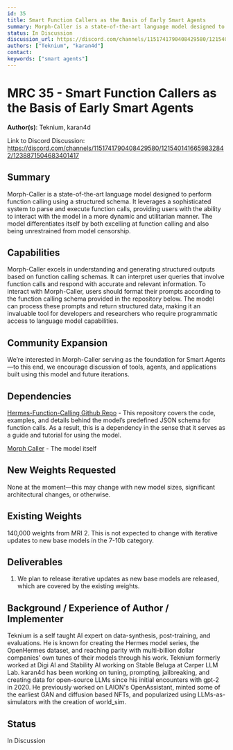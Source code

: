 ```yaml
---
id: 35
title: Smart Function Callers as the Basis of Early Smart Agents
summary: Morph-Caller is a state-of-the-art language model designed to perform function calling using a structured schema. It leverages a sophisticated system to parse and execute function calls, providing users with the ability to interact with the model in a more dynamic and utilitarian manner. The model differentiates itself by both excelling at function calling and also being unrestrained from model censorship.
status: In Discussion
discussion_url: https://discord.com/channels/1151741790408429580/1215401416659832842/1238871504683401417
authors: ["Teknium", "karan4d"]
contact: 
keywords: ["smart agents"]
---
```


# MRC 35 - Smart Function Callers as the Basis of Early Smart Agents

**Author(s)**: Teknium, karan4d

Link to Discord Discussion: https://discord.com/channels/1151741790408429580/1215401416659832842/1238871504683401417


## Summary

Morph-Caller is a state-of-the-art language model designed to perform function calling using a structured schema. It leverages a sophisticated system to parse and execute function calls, providing users with the ability to interact with the model in a more dynamic and utilitarian manner. The model differentiates itself by both excelling at function calling and also being unrestrained from model censorship.

## Capabilities
Morph-Caller excels in understanding and generating structured outputs based on function calling schemas. It can interpret user queries that involve function calls and respond with accurate and relevant information.
To interact with Morph-Caller, users should format their prompts according to the function calling schema provided in the repository below. The model can process these prompts and return structured data, making it an invaluable tool for developers and researchers who require programmatic access to language model capabilities.

## Community Expansion
We’re interested in Morph-Caller serving as the foundation for Smart Agents—to this end, we encourage discussion of tools, agents, and applications built using this model and future iterations.

## Dependencies 
[Hermes-Function-Calling Github Repo](https://github.com/NousResearch/Hermes-Function-Calling) - This repository covers the code, examples, and details behind the model’s predefined JSON schema for function calls. As a result, this is a dependency in the sense that it serves as a guide and tutorial for using the model.

[Morph Caller](https://huggingface.co/Morpheus-Function-Calling/Morph-Caller) - The model itself

## New Weights Requested 
None at the moment—this may change with new model sizes, significant architectural changes, or otherwise. 

## Existing Weights
140,000 weights from MRI 2. This is not expected to change with iterative updates to new base models in the 7-10b category.

## Deliverables 
1) We plan to release iterative updates as new base models are released, which are covered by the existing weights.


## Background / Experience of Author / Implementer 
Teknium is a self taught AI expert on data-synthesis, post-training, and evaluations. He is known for creating the Hermes model series, the OpenHermes dataset, and reaching parity with multi-billion dollar companies' own tunes of their models through his work. Teknium formerly worked at Digi AI and Stability AI working on Stable Beluga at Carper LLM Lab. karan4d has been working on tuning, prompting, jailbreaking, and creating data for open-source LLMs since his initial encounters with gpt-2 in 2020. He previously worked on LAION's OpenAssistant, minted some of the earliest GAN and diffusion based NFTs, and popularized using LLMs-as-simulators with the creation of world_sim.

## Status
In Discussion
